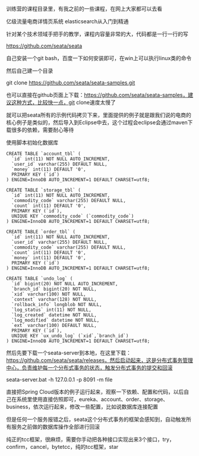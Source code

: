 

训练营的课程目录里，有我之前的一些课程，在网上大家都可以去看

亿级流量电商详情页系统
elasticsearch从入门到精通

针对某个技术领域手把手的教学，课程内容量非常的大，代码都是一行一行的写


https://github.com/seata/seata


自己安装一个git bash，百度一下如何安装即可，在win上可以执行linux类的命令

然后自己建一个目录

git clone https://github.com/seata/seata-samples.git

也可以直接在github页面上下载：https://github.com/seata/seata-samples，建议这种方式，比较快一点，git clone速度太慢了

就可以把seata所有的示例代码拷贝下来，里面提供的例子就是跟我们说的电商的核心例子是类似的，然后导入到Eclipse中去，这个过程会eclipse会通过maven下载很多的依赖，需要耐心等待

使用脚本初始化数据库

```
CREATE TABLE `account_tbl` (
  `id` int(11) NOT NULL AUTO_INCREMENT,
  `user_id` varchar(255) DEFAULT NULL,
  `money` int(11) DEFAULT '0',
  PRIMARY KEY (`id`)
) ENGINE=InnoDB AUTO_INCREMENT=1 DEFAULT CHARSET=utf8;

CREATE TABLE `storage_tbl` (
  `id` int(11) NOT NULL AUTO_INCREMENT,
  `commodity_code` varchar(255) DEFAULT NULL,
  `count` int(11) DEFAULT '0',
  PRIMARY KEY (`id`),
  UNIQUE KEY `commodity_code` (`commodity_code`)
) ENGINE=InnoDB AUTO_INCREMENT=1 DEFAULT CHARSET=utf8;

CREATE TABLE `order_tbl` (
  `id` int(11) NOT NULL AUTO_INCREMENT,
  `user_id` varchar(255) DEFAULT NULL,
  `commodity_code` varchar(255) DEFAULT NULL,
  `count` int(11) DEFAULT '0',
  `money` int(11) DEFAULT '0',
  PRIMARY KEY (`id`)
) ENGINE=InnoDB AUTO_INCREMENT=1 DEFAULT CHARSET=utf8;

CREATE TABLE `undo_log` (
  `id` bigint(20) NOT NULL AUTO_INCREMENT,
  `branch_id` bigint(20) NOT NULL,
  `xid` varchar(100) NOT NULL,
  `context` varchar(128) NOT NULL,
  `rollback_info` longblob NOT NULL,
  `log_status` int(11) NOT NULL,
  `log_created` datetime NOT NULL,
  `log_modified` datetime NOT NULL,
  `ext` varchar(100) DEFAULT NULL,
  PRIMARY KEY (`id`),
  UNIQUE KEY `ux_undo_log` (`xid`,`branch_id`)
) ENGINE=InnoDB AUTO_INCREMENT=1 DEFAULT CHARSET=utf8;
```
然后先要下载一个seata-server到本地，在这里下载：https://github.com/seata/seata/releases，然后启动起来，这是分布式事务管理中心，负责维护每一个分布式事务的状态，触发分布式事务的提交和回滚

seata-server.bat -h 127.0.0.1 -p 8091 -m file

直接把Spring Cloud版本的例子运行起来，观察一下依赖、配置和代码，以后自己在系统里使用直接仿照即可，eureka、account、order、storage、business，依次运行起来，修改一些配置，比如说数据库连接配置


但是任何一个服务报错之后，seata这个分布式事务的框架会感知到，自动触发所有服务之前做的数据库操作全部进行回滚


纯正的tcc框架，很麻烦，需要你手动把各种接口实现出来3个接口，try，confirm，cancel，bytetcc，纯的tcc框架，star






